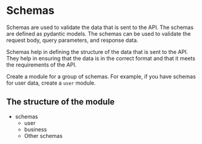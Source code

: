 # Schemas

Schemas are used to validate the data that is sent to the API. The schemas are defined as pydantic models. The schemas can be used to validate the request body, query parameters, and response data.

Schemas help in defining the structure of the data that is sent to the API. They help in ensuring that the data is in the correct format and that it meets the requirements of the API.

Create a module for a group of schemas. For example, if you have schemas for user data, create a `user` module.

## The structure of the module

- schemas
  - user
  - business
  - Other schemas
